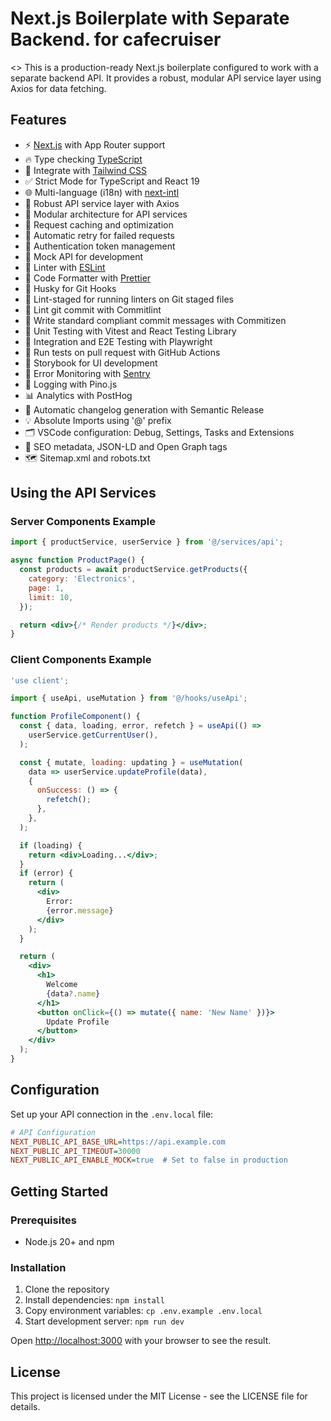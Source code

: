 # Next.js Boilerplate with Separate Backend. for cafecruiser

<>
This is a production-ready Next.js boilerplate configured to work with a separate backend API. It provides a robust, modular API service layer using Axios for data fetching.

## Features

- ⚡ [Next.js](https://nextjs.org) with App Router support
- 🔥 Type checking [TypeScript](https://www.typescriptlang.org)
- 💎 Integrate with [Tailwind CSS](https://tailwindcss.com)
- ✅ Strict Mode for TypeScript and React 19
- 🌐 Multi-language (i18n) with [next-intl](https://next-intl-docs.vercel.app/)
- 🔄 Robust API service layer with Axios
- 🧩 Modular architecture for API services
- 🔄 Request caching and optimization
- 🔁 Automatic retry for failed requests
- 🔑 Authentication token management
- 🧪 Mock API for development
- 📏 Linter with [ESLint](https://eslint.org)
- 💖 Code Formatter with [Prettier](https://prettier.io)
- 🦊 Husky for Git Hooks
- 🚫 Lint-staged for running linters on Git staged files
- 🚓 Lint git commit with Commitlint
- 📓 Write standard compliant commit messages with Commitizen
- 🦺 Unit Testing with Vitest and React Testing Library
- 🧪 Integration and E2E Testing with Playwright
- 👷 Run tests on pull request with GitHub Actions
- 🎉 Storybook for UI development
- 🚨 Error Monitoring with [Sentry](https://sentry.io)
- 📝 Logging with Pino.js
- 📊 Analytics with PostHog
- 🎁 Automatic changelog generation with Semantic Release
- 💡 Absolute Imports using '@' prefix
- 🗂 VSCode configuration: Debug, Settings, Tasks and Extensions
- 🤖 SEO metadata, JSON-LD and Open Graph tags
- 🗺️ Sitemap.xml and robots.txt

## Using the API Services

### Server Components Example

```jsx
import { productService, userService } from '@/services/api';

async function ProductPage() {
  const products = await productService.getProducts({
    category: 'Electronics',
    page: 1,
    limit: 10,
  });

  return <div>{/* Render products */}</div>;
}
```

### Client Components Example

```jsx
'use client';

import { useApi, useMutation } from '@/hooks/useApi';

function ProfileComponent() {
  const { data, loading, error, refetch } = useApi(() =>
    userService.getCurrentUser(),
  );

  const { mutate, loading: updating } = useMutation(
    data => userService.updateProfile(data),
    {
      onSuccess: () => {
        refetch();
      },
    },
  );

  if (loading) {
    return <div>Loading...</div>;
  }
  if (error) {
    return (
      <div>
        Error:
        {error.message}
      </div>
    );
  }

  return (
    <div>
      <h1>
        Welcome
        {data?.name}
      </h1>
      <button onClick={() => mutate({ name: 'New Name' })}>
        Update Profile
      </button>
    </div>
  );
}
```

## Configuration

Set up your API connection in the `.env.local` file:

```ini
# API Configuration
NEXT_PUBLIC_API_BASE_URL=https://api.example.com
NEXT_PUBLIC_API_TIMEOUT=30000
NEXT_PUBLIC_API_ENABLE_MOCK=true  # Set to false in production
```

## Getting Started

### Prerequisites

- Node.js 20+ and npm

### Installation

1. Clone the repository
2. Install dependencies: `npm install`
3. Copy environment variables: `cp .env.example .env.local`
4. Start development server: `npm run dev`

Open [http://localhost:3000](http://localhost:3000) with your browser to see the result.

## License

This project is licensed under the MIT License - see the LICENSE file for details.
